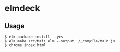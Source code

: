 # elmdeck

## Usage

```
$ elm package install --yes
$ elm make src/Main.elm --output ./_compile/main.js
$ chrome index.html
```
